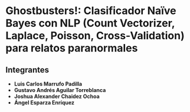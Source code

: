 # Ghostbusters!: Clasificador Naïve Bayes con NLP (Count Vectorizer, Laplace, Poisson, Cross-Validation) para relatos paranormales



## Integrantes

* **Luis Carlos Marrufo Padilla**
* **Gustavo Andrés Aguilar Torreblanca**
* **Joshua Alexander Chaidez Ochoa**
* **Ángel Esparza Enríquez**